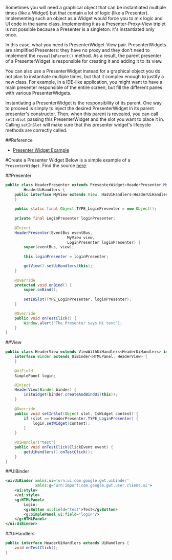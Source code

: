Sometimes you will need a graphical object that can be instantiated multiple times (like a Widget) but that contain a lot of logic (like a Presenter). Implementing such an object as a Widget would force you to mix logic and UI code in the same class. Implementing it as a Presenter-Proxy-View triplet is not possible because a Presenter is a singleton: it's instantiated only once.

In this case, what you need is PresenterWidget-View pair. PresenterWidgets are simplified Presenters: they have no proxy and they don't need to implement the `revealInParent()` method. As a result, the parent presenter of a PresenterWidget is responsible for creating it and adding it to its view. 

You can also use a PresenterWidget instead for a graphical object you do not plan to instantiate multiple times, but that it complex enough to justify a new class. For example, in a IDE-like application, you might want to have a main presenter responsible of the entire screen, but fill the different panes with various PresenterWidgets. 

Instantiating a PresenterWidget is the responsibility of its parent. One way to proceed is simply to inject the desired PresenterWidget in its parent presenter's constructor. Then, when this parent is revealed, you can call `setInSlot` passing this PresenterWidget and the slot you want to place it in. Calling `setInSlot` will make sure that this presenter widget's lifecycle methods are correctly called.

##Reference
* [Presenter Widget Example](https://github.com/ArcBees/ArcBees-tools/tree/master/archetypes/gwtp-appengine-objectify/src/main/java/com/arcbees/project/client/application/widget/header)

#Create a Presenter Widget
Below is a simple example of a `PresenterWidget`. Find the source [here](https://github.com/ArcBees/ArcBees-tools/tree/master/archetypes/gwtp-appengine-objectify/src/main/java/com/arcbees/project/client/application/widget/header).

##Presenter
```java
public class HeaderPresenter extends PresenterWidget<HeaderPresenter.MyView> implements
        HeaderUiHandlers {
    public interface MyView extends View, HasUiHandlers<HeaderUiHandlers> {
    }
    
    public static final Object TYPE_LoginPresenter = new Object();
    
    private final LoginPresenter loginPresenter;
    
    @Inject
    HeaderPresenter(EventBus eventBus, 
                           MyView view, 
                           LoginPresenter loginPresenter) {
        super(eventBus, view);
        
        this.loginPresenter = loginPresenter;

        getView().setUiHandlers(this);
    }
    
    @Override
    protected void onBind() {
        super.onBind();
        
        setInSlot(TYPE_LoginPresenter, loginPresenter);
    }

    @Override
    public void onTestClick() {
        Window.alert("The Presenter says Hi test");
    }
}
```

##View
```java
public class HeaderView extends ViewWithUiHandlers<HeaderUiHandlers> implements HeaderPresenter.MyView {
    interface Binder extends UiBinder<HTMLPanel, HeaderView> {
    }
    
    @UiField
    SimplePanel login;

    @Inject
    HeaderView(Binder binder) {
        initWidget(binder.createAndBindUi(this));
    }
    
    @Override
    public void setInSlot(Object slot, IsWidget content) {
        if (slot == HeaderPresenter.TYPE_LoginPresenter) {
            login.setWidget(content);
        }
    }
    
    @UiHandler("test")
    public void onTestClick(ClickEvent event) {
        getUiHandlers().onTestClick();
    }
}
```

##UiBinder
```xml
<ui:UiBinder xmlns:ui='urn:ui:com.google.gwt.uibinder'
             xmlns:g='urn:import:com.google.gwt.user.client.ui'>
    <ui:style>
    </ui:style>
    <g:HTMLPanel>
        Login:
        <g:Button ui:field="test">Test</g:Button>
        <g:SimplePanel ui:field="login"/>
    </g:HTMLPanel>
</ui:UiBinder>
```

##UiHandlers
```java
public interface HeaderUiHandlers extends UiHandlers {
    void onTestClick();
}
```